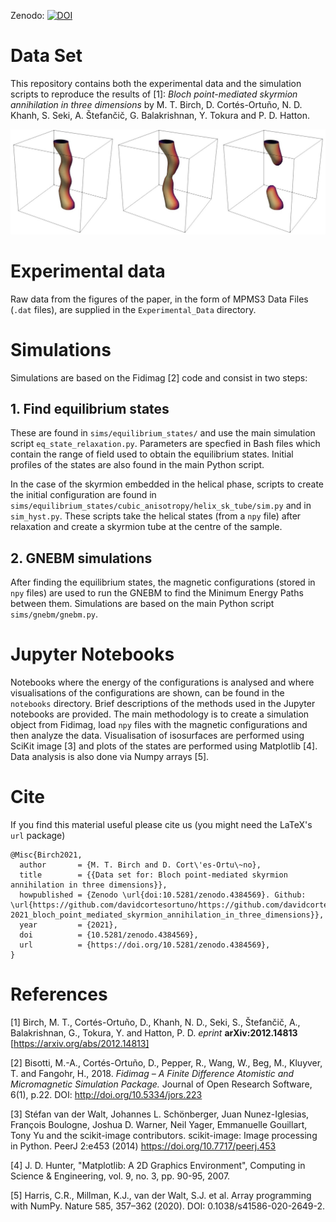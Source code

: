 Zenodo:                   [![DOI](https://zenodo.org/badge/DOI/10.5281/zenodo.4384569.svg)](https://doi.org/10.5281/zenodo.4384569)

# Data Set

This repository contains both the experimental data and the simulation scripts
to reproduce the results of [1]: *Bloch point-mediated skyrmion annihilation in
three dimensions* by M. T. Birch, D. Cortés-Ortuño, N. D. Khanh, S.  Seki, A.
Štefančič, G. Balakrishnan, Y. Tokura and P. D. Hatton.

![](images/sk_transition.jpg)

# Experimental data

Raw data from the figures of the paper, in the form of MPMS3 Data Files (`.dat`
files), are supplied in the `Experimental_Data` directory.

# Simulations

Simulations are based on the Fidimag [2] code and consist in two steps:

##  1. Find equilibrium states

These are found in `sims/equilibrium_states/` and use the main simulation
script `eq_state_relaxation.py`. Parameters are specfied in Bash files which
contain the range of field used to obtain the equilibrium states. Initial
profiles of the states are also found in the main Python script.

In the case of the skyrmion embedded in the helical phase, scripts to create
the initial configuration are found in
`sims/equilibrium_states/cubic_anisotropy/helix_sk_tube/sim.py` and in
`sim_hyst.py`. These scripts take the helical states (from a `npy` file) after
relaxation and create a skyrmion tube at the centre of the sample.

##  2. GNEBM simulations

After finding the equilibrium states, the magnetic configurations (stored in
`npy` files) are used to run the GNEBM to find the Minimum Energy Paths between
them. Simulations are based on the main Python script `sims/gnebm/gnebm.py`.

# Jupyter Notebooks

Notebooks where the energy of the configurations is analysed and where
visualisations of the configurations are shown, can be found in the `notebooks`
directory. Brief descriptions of the methods used in the Jupyter notebooks are
provided. The main methodology is to create a simulation object from Fidimag,
load `npy` files with the magnetic configurations and then analyze the data.
Visualisation of isosurfaces are performed using SciKit image [3] and plots of
the states are performed using Matplotlib [4]. Data analysis is also done via
Numpy arrays [5].


# Cite

If you find this material useful please cite us (you might need the LaTeX's
`url` package)

    @Misc{Birch2021,
      author       = {M. T. Birch and D. Cort\'es-Ortu\~no},
      title        = {{Data set for: Bloch point-mediated skyrmion annihilation in three dimensions}},
      howpublished = {Zenodo \url{doi:10.5281/zenodo.4384569}. Github: \url{https://github.com/davidcortesortuno/https://github.com/davidcortesortuno/paper-2021_bloch_point_mediated_skyrmion_annihilation_in_three_dimensions}},
      year         = {2021},
      doi          = {10.5281/zenodo.4384569},
      url          = {https://doi.org/10.5281/zenodo.4384569},
    }

# References

[1]  Birch, M. T., Cortés-Ortuño, D., Khanh, N. D., Seki, S., Štefančič, A.,
Balakrishnan, G., Tokura, Y. and Hatton, P. D. *eprint* **arXiv:2012.14813**
[https://arxiv.org/abs/2012.14813]

[2] Bisotti, M.-A., Cortés-Ortuño, D., Pepper, R., Wang, W., Beg, M., Kluyver,
T. and Fangohr, H., 2018. *Fidimag – A Finite Difference Atomistic and
Micromagnetic Simulation Package.* Journal of Open Research Software, 6(1),
p.22. DOI: http://doi.org/10.5334/jors.223

[3] Stéfan van der Walt, Johannes L. Schönberger, Juan Nunez-Iglesias, François
Boulogne, Joshua D. Warner, Neil Yager, Emmanuelle Gouillart, Tony Yu and the
scikit-image contributors. scikit-image: Image processing in Python. PeerJ
2:e453 (2014) https://doi.org/10.7717/peerj.453 

[4] J. D. Hunter, "Matplotlib: A 2D Graphics Environment", Computing in Science
& Engineering, vol. 9, no. 3, pp. 90-95, 2007.

[5] Harris, C.R., Millman, K.J., van der Walt, S.J. et al. Array programming
with NumPy. Nature 585, 357–362 (2020). DOI: 0.1038/s41586-020-2649-2.
